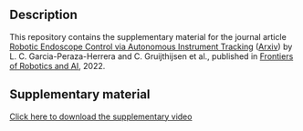 Description
----------------------

This repository contains the supplementary material for the journal article [Robotic Endoscope Control via Autonomous Instrument Tracking](https://www.frontiersin.org/articles/10.3389/frobt.2022.832208) ([Arxiv](https://arxiv.org/abs/2107.02317)) by L. C. Garcia-Peraza-Herrera and C. Gruijthijsen et al., published in [Frontiers of Robotics and AI](https://www.frontiersin.org/journals/robotics-and-ai), 2022.

Supplementary material
----------------------

[Click here to download the supplementary video](https://github.com/luiscarlosgph/robotic-endoscope-control/blob/main/content/supplementary_video.mp4)
